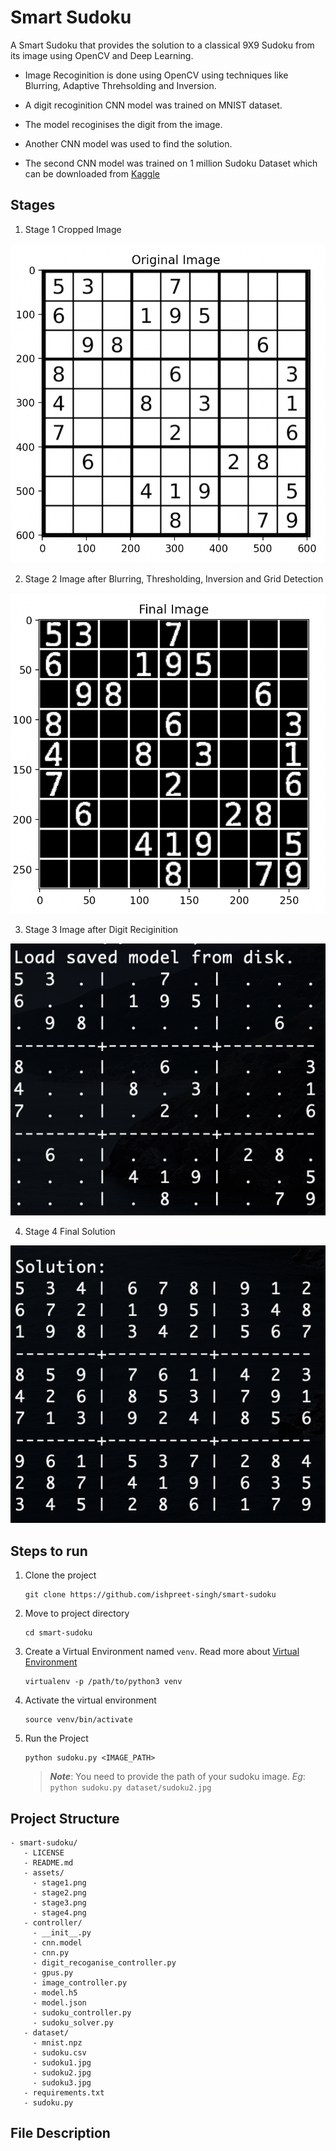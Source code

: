 # Smart Sudoku

A Smart Sudoku that provides the solution to a classical 9X9 Sudoku from its image using OpenCV and Deep Learning.

* Image Recoginition is done using OpenCV using techniques like Blurring, Adaptive Threhsolding and Inversion.

* A digit recoginition CNN model was trained on MNIST dataset. 
  
* The model recoginises the digit from the image. 
  
* Another CNN model was used to find the solution. 
  
* The second CNN model was trained on 1 million Sudoku Dataset which can be downloaded from [Kaggle](https://www.kaggle.com/bryanpark/sudoku)


## Stages

1. Stage 1 Cropped Image
   
![Cropped Image](https://github.com/ishpreet-singh/smart-sudoku/blob/master/assets/stage1.png)

2. Stage 2 Image after Blurring, Thresholding, Inversion and Grid Detection

![Image after Preprocessing](https://github.com/ishpreet-singh/smart-sudoku/blob/master/assets/stage2.png)

3. Stage 3 Image after Digit Reciginition

![Image after Digit Reciginition](https://github.com/ishpreet-singh/smart-sudoku/blob/master/assets/stage3.png)

4. Stage 4 Final Solution

![Solution](https://github.com/ishpreet-singh/smart-sudoku/blob/master/assets/stage4.png)


## Steps to run

1. Clone the project
    ```
    git clone https://github.com/ishpreet-singh/smart-sudoku
    ```

2. Move to project directory
    ```
    cd smart-sudoku
    ```

3. Create a Virtual Environment named `venv`. Read more about [Virtual Environment](https://docs.python.org/3/library/venv.html)

    ```
    virtualenv -p /path/to/python3 venv
    ```

4. Activate the virtual environment

    ```
    source venv/bin/activate
    ```

5. Run the Project

    ```
    python sudoku.py <IMAGE_PATH>
    ```
    
    >***Note***: You need to provide the path of your sudoku image.
    > *Eg*: `python sudoku.py dataset/sudoku2.jpg`  

## Project Structure

```
- smart-sudoku/
   - LICENSE
   - README.md
   - assets/
     - stage1.png
     - stage2.png
     - stage3.png
     - stage4.png
   - controller/
     - __init__.py
     - cnn.model
     - cnn.py
     - digit_recoganise_controller.py
     - gpus.py
     - image_controller.py
     - model.h5
     - model.json
     - sudoku_controller.py
     - sudoku_solver.py
   - dataset/
     - mnist.npz
     - sudoku.csv
     - sudoku1.jpg
     - sudoku2.jpg
     - sudoku3.jpg
   - requirements.txt
   - sudoku.py
```

## File Description

